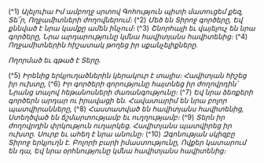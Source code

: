 
(^1) _Ալելուիա
Իմ ամբողջ սրտով
Գոհություն պիտի մատուցեմ քեզ, Տե՜ր,
Ողջամիտների ժողովներում։_
(^2) _Մեծ են Տիրոջ գործերը,
Եվ քննված է նրա կամքը ամեն ինչում։_
(^3) _Շնորհալի եւ վայելուչ են նրա գործերը,
Նրա արդարությունը կմնա հավիտյանս հավիտենից։_
(^4) _Ողջամիտներին հիշատակ թողեց իր սքանչելիքները._


_Ողորմած եւ գթած է Տերը._

(^5) _Իրենից երկյուղածներին կերակուր է տալիս։
Հավիտյան հիշեց իր ուխտը,_
(^6) _Իր գործերի զորությունը հայտնեց իր ժողովրդին՝
Նրանց տալով հեթանոսների ժառանգությունը։_
(^7) _Եվ նրա ձեռքերի գործերն արդար ու իրավացի են.
Հավատարիմ են նրա բոլոր պատվիրանները,_
(^8) _Հաստատված են հավիտյանս հավիտենից,
Ստեղծված են ճշմարտությամբ եւ ուղղությամբ։_
(^9) _Տերն իր ժողովրդին փրկություն ուղարկեց.
Հավիտյանս պատվիրեց իր ուխտը.
Սուրբ եւ ահեղ է նրա անունը։_
(^10) _Զգոնության սկիզբը Տիրոջ երկյուղն է.
Բոլորի բարի իմաստությունը,
Ովքեր կատարում են դա,
Եվ նրա օրհնությունը կմնա հավիտյանս հավիտենից։_
